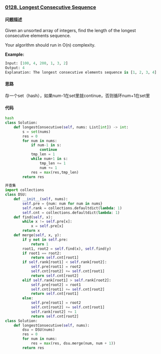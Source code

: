 ### [0128. Longest Consecutive Sequence](https://leetcode-cn.com/problems/longest-consecutive-sequence/)

#### 问题描述
Given an unsorted array of integers, find the length of the longest consecutive elements sequence.

Your algorithm should run in O(n) complexity.

**Example:**
```python
Input: [100, 4, 200, 1, 3, 2]
Output: 4
Explanation: The longest consecutive elements sequence is [1, 2, 3, 4]. Therefore its length is 4.
```

#### 思路
存一个set（hash），如果num-1在set里就continue，否则循环num+1在set里
#### 代码

```python
hash
class Solution:
    def longestConsecutive(self, nums: List[int]) -> int:
        s = set(nums)
        res = 0
        for num in nums:
            if num-1 in s:
                continue
            tmp_len = 1
            while num+1 in s:
                tmp_len += 1
                num += 1
            res = max(res,tmp_len)
        return res
```

```python
并查集
import collections
class DSU:
    def __init__(self, nums):
        self.pre = {num: num for num in nums}
        self.rank = collections.defaultdict(lambda: 1)
        self.cnt = collections.defaultdict(lambda: 1)
    def find(self, x):
        while x != self.pre[x]:
            x = self.pre[x]
        return x
    def merge(self, x, y):
        if y not in self.pre:
            return 1
        root1, root2 = self.find(x), self.find(y)
        if root1 == root2:
            return self.cnt[root1]
        if self.rank[root1] < self.rank[root2]:
            self.pre[root1] = root2
            self.cnt[root2] += self.cnt[root1]
            return self.cnt[root2]
        elif self.rank[root1] > self.rank[root2]:
            self.pre[root2] = root1
            self.cnt[root1] += self.cnt[root2]
            return self.cnt[root1]
        else:
            self.pre[root1] = root2
            self.cnt[root2] += self.cnt[root1]
            self.rank[root2] += 1
            return self.cnt[root2]
class Solution:
    def longestConsecutive(self, nums):
        dsu = DSU(nums)
        res = 0
        for num in nums:
            res = max(res, dsu.merge(num, num + 1))
        return res
```